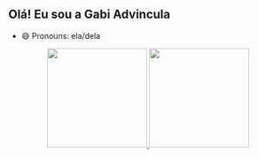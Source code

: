 ## Olá! Eu sou a Gabi Advincula
- 😄 Pronouns: ela/dela

<div align="center">
  <a href="https://github.com/gabiadvincula">
  <img height="180em" src="https://github-readme-stats.vercel.app/api?username=gabiadvincula&show_icons=true&theme=dracula&include_all_commits=true&count_private=true"/>
  <img height="180em" src="https://github-readme-stats.vercel.app/api/top-langs/?username=gabiadvincula&layout=compact&langs_count=7&theme=dracula"/>
</div>
